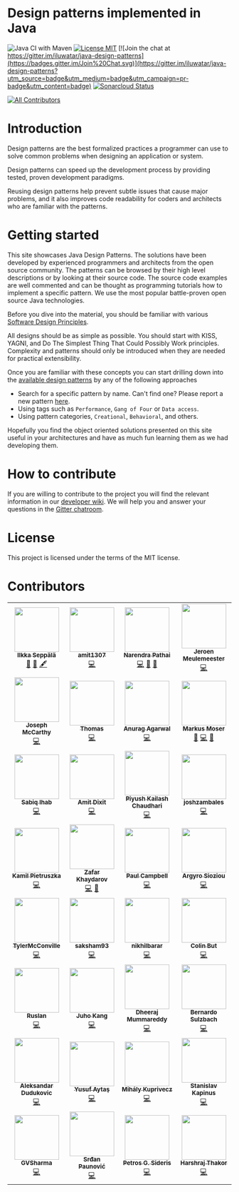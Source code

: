 <!-- the line below needs to be an empty line C: (its because kramdown isnt
     that smart and dearly wants an empty line before a heading to be able to
     display it as such, e.g. website) -->

# Design patterns implemented in Java

![Java CI with Maven](https://github.com/iluwatar/java-design-patterns/workflows/Java%20CI%20with%20Maven/badge.svg)
[![License MIT](https://img.shields.io/badge/license-MIT-blue.svg)](https://raw.githubusercontent.com/iluwatar/java-design-patterns/master/LICENSE.md)
[![Join the chat at https://gitter.im/iluwatar/java-design-patterns](https://badges.gitter.im/Join%20Chat.svg)](https://gitter.im/iluwatar/java-design-patterns?utm_source=badge&utm_medium=badge&utm_campaign=pr-badge&utm_content=badge)
[![Sonarcloud Status](https://sonarcloud.io/api/project_badges/measure?project=iluwatar_java-design-patterns&metric=alert_status)](https://sonarcloud.io/dashboard?id=iluwatar_java-design-patterns) 
<!-- ALL-CONTRIBUTORS-BADGE:START - Do not remove or modify this section -->
[![All Contributors](https://img.shields.io/badge/all_contributors-32-orange.svg?style=flat-square)](#contributors-)
<!-- ALL-CONTRIBUTORS-BADGE:END -->

# Introduction

Design patterns are the best formalized practices a programmer can use to
solve common problems when designing an application or system.

Design patterns can speed up the development process by providing tested, proven
development paradigms.

Reusing design patterns help prevent subtle issues that cause major
problems, and it also improves code readability for coders and architects who
are familiar with the patterns.

# Getting started

This site showcases Java Design Patterns. The solutions have been developed by
experienced programmers and architects from the open source community. The 
patterns can be browsed by their high level descriptions or by looking at their
source code. The source code examples are well commented and can be thought as
programming tutorials how to implement a specific pattern. We use the most
popular battle-proven open source Java technologies.

Before you dive into the material, you should be familiar with various
[Software Design Principles](https://java-design-patterns.com/principles/).

All designs should be as simple as possible. You should start with KISS, YAGNI,
and Do The Simplest Thing That Could Possibly Work principles. Complexity and
patterns should only be introduced when they are needed for practical
extensibility.

Once you are familiar with these concepts you can start drilling down into the
[available design patterns](https://java-design-patterns.com/patterns/) by any 
of the following approaches

 - Search for a specific pattern by name. Can't find one? Please report a new pattern [here](https://github.com/iluwatar/java-design-patterns/issues).
 - Using tags such as `Performance`, `Gang of Four` or `Data access`.
 - Using pattern categories, `Creational`, `Behavioral`, and others.

Hopefully you find the object oriented solutions presented on this site useful
in your architectures and have as much fun learning them as we had developing them.

# How to contribute

If you are willing to contribute to the project you will find the relevant information in 
our [developer wiki](https://github.com/iluwatar/java-design-patterns/wiki). We will help 
you and answer your questions in the [Gitter chatroom](https://gitter.im/iluwatar/java-design-patterns).

# License

This project is licensed under the terms of the MIT license.

# Contributors

<!-- ALL-CONTRIBUTORS-LIST:START - Do not remove or modify this section -->
<!-- prettier-ignore-start -->
<!-- markdownlint-disable -->
<table>
  <tr>
    <td align="center"><a href="https://github.com/iluwatar"><img src="https://avatars1.githubusercontent.com/u/582346?v=4" width="100px;" alt=""/><br /><sub><b>Ilkka Seppälä</b></sub></a><br /><a href="#projectManagement-iluwatar" title="Project Management">📆</a> <a href="#maintenance-iluwatar" title="Maintenance">🚧</a> <a href="#content-iluwatar" title="Content">🖋</a></td>
    <td align="center"><a href="https://github.com/amit1307"><img src="https://avatars0.githubusercontent.com/u/23420222?v=4" width="100px;" alt=""/><br /><sub><b>amit1307</b></sub></a><br /><a href="https://github.com/iluwatar/java-design-patterns/commits?author=amit1307" title="Code">💻</a></td>
    <td align="center"><a href="https://github.com/npathai"><img src="https://avatars2.githubusercontent.com/u/1792515?v=4" width="100px;" alt=""/><br /><sub><b>Narendra Pathai</b></sub></a><br /><a href="https://github.com/iluwatar/java-design-patterns/commits?author=npathai" title="Code">💻</a> <a href="#ideas-npathai" title="Ideas, Planning, & Feedback">🤔</a> <a href="https://github.com/iluwatar/java-design-patterns/pulls?q=is%3Apr+reviewed-by%3Anpathai" title="Reviewed Pull Requests">👀</a></td>
    <td align="center"><a href="https://github.com/fluxw42"><img src="https://avatars1.githubusercontent.com/u/1545460?v=4" width="100px;" alt=""/><br /><sub><b>Jeroen Meulemeester</b></sub></a><br /><a href="https://github.com/iluwatar/java-design-patterns/commits?author=fluxw42" title="Code">💻</a></td>
  </tr>
  <tr>
    <td align="center"><a href="http://www.joemccarthy.co.uk"><img src="https://avatars0.githubusercontent.com/u/4526195?v=4" width="100px;" alt=""/><br /><sub><b>Joseph McCarthy</b></sub></a><br /><a href="https://github.com/iluwatar/java-design-patterns/commits?author=mikulucky" title="Code">💻</a></td>
    <td align="center"><a href="https://github.com/thomasoss"><img src="https://avatars1.githubusercontent.com/u/22516154?v=4" width="100px;" alt=""/><br /><sub><b>Thomas</b></sub></a><br /><a href="https://github.com/iluwatar/java-design-patterns/commits?author=thomasoss" title="Code">💻</a></td>
    <td align="center"><a href="https://github.com/anuragagarwal561994"><img src="https://avatars1.githubusercontent.com/u/6075379?v=4" width="100px;" alt=""/><br /><sub><b>Anurag Agarwal</b></sub></a><br /><a href="https://github.com/iluwatar/java-design-patterns/commits?author=anuragagarwal561994" title="Code">💻</a></td>
    <td align="center"><a href="https://markusmo3.github.io"><img src="https://avatars1.githubusercontent.com/u/3317416?v=4" width="100px;" alt=""/><br /><sub><b>Markus Moser</b></sub></a><br /><a href="#design-markusmo3" title="Design">🎨</a> <a href="https://github.com/iluwatar/java-design-patterns/commits?author=markusmo3" title="Code">💻</a> <a href="#ideas-markusmo3" title="Ideas, Planning, & Feedback">🤔</a></td>
  </tr>
  <tr>
    <td align="center"><a href="https://twitter.com/i_sabiq"><img src="https://avatars1.githubusercontent.com/u/19510920?v=4" width="100px;" alt=""/><br /><sub><b>Sabiq Ihab</b></sub></a><br /><a href="https://github.com/iluwatar/java-design-patterns/commits?author=isabiq" title="Code">💻</a></td>
    <td align="center"><a href="http://inbravo.github.io"><img src="https://avatars3.githubusercontent.com/u/5253764?v=4" width="100px;" alt=""/><br /><sub><b>Amit Dixit</b></sub></a><br /><a href="https://github.com/iluwatar/java-design-patterns/commits?author=inbravo" title="Code">💻</a></td>
    <td align="center"><a href="https://github.com/piyushchaudhari04"><img src="https://avatars3.githubusercontent.com/u/10268029?v=4" width="100px;" alt=""/><br /><sub><b>Piyush Kailash Chaudhari</b></sub></a><br /><a href="https://github.com/iluwatar/java-design-patterns/commits?author=piyushchaudhari04" title="Code">💻</a></td>
    <td align="center"><a href="https://github.com/joshzambales"><img src="https://avatars1.githubusercontent.com/u/8704552?v=4" width="100px;" alt=""/><br /><sub><b>joshzambales</b></sub></a><br /><a href="https://github.com/iluwatar/java-design-patterns/commits?author=joshzambales" title="Code">💻</a></td>
  </tr>
  <tr>
    <td align="center"><a href="https://github.com/Crossy147"><img src="https://avatars2.githubusercontent.com/u/7272996?v=4" width="100px;" alt=""/><br /><sub><b>Kamil Pietruszka</b></sub></a><br /><a href="https://github.com/iluwatar/java-design-patterns/commits?author=Crossy147" title="Code">💻</a></td>
    <td align="center"><a href="http://cs.joensuu.fi/~zkhayda"><img src="https://avatars2.githubusercontent.com/u/660742?v=4" width="100px;" alt=""/><br /><sub><b>Zafar Khaydarov</b></sub></a><br /><a href="https://github.com/iluwatar/java-design-patterns/commits?author=zafarella" title="Code">💻</a> <a href="https://github.com/iluwatar/java-design-patterns/commits?author=zafarella" title="Documentation">📖</a></td>
    <td align="center"><a href="https://kemitix.github.io/"><img src="https://avatars1.githubusercontent.com/u/1147749?v=4" width="100px;" alt=""/><br /><sub><b>Paul Campbell</b></sub></a><br /><a href="https://github.com/iluwatar/java-design-patterns/commits?author=kemitix" title="Code">💻</a></td>
    <td align="center"><a href="https://github.com/Argyro-Sioziou"><img src="https://avatars0.githubusercontent.com/u/22822639?v=4" width="100px;" alt=""/><br /><sub><b>Argyro Sioziou</b></sub></a><br /><a href="https://github.com/iluwatar/java-design-patterns/commits?author=Argyro-Sioziou" title="Code">💻</a></td>
  </tr>
  <tr>
    <td align="center"><a href="https://github.com/TylerMcConville"><img src="https://avatars0.githubusercontent.com/u/4946449?v=4" width="100px;" alt=""/><br /><sub><b>TylerMcConville</b></sub></a><br /><a href="https://github.com/iluwatar/java-design-patterns/commits?author=TylerMcConville" title="Code">💻</a></td>
    <td align="center"><a href="https://github.com/saksham93"><img src="https://avatars1.githubusercontent.com/u/37399540?v=4" width="100px;" alt=""/><br /><sub><b>saksham93</b></sub></a><br /><a href="https://github.com/iluwatar/java-design-patterns/commits?author=saksham93" title="Code">💻</a></td>
    <td align="center"><a href="https://github.com/nikhilbarar"><img src="https://avatars2.githubusercontent.com/u/37332144?v=4" width="100px;" alt=""/><br /><sub><b>nikhilbarar</b></sub></a><br /><a href="https://github.com/iluwatar/java-design-patterns/commits?author=nikhilbarar" title="Code">💻</a></td>
    <td align="center"><a href="http://colinbut.com"><img src="https://avatars2.githubusercontent.com/u/10725674?v=4" width="100px;" alt=""/><br /><sub><b>Colin But</b></sub></a><br /><a href="https://github.com/iluwatar/java-design-patterns/commits?author=colinbut" title="Code">💻</a></td>
  </tr>
  <tr>
    <td align="center"><a href="https://github.com/ruslanpa"><img src="https://avatars2.githubusercontent.com/u/1503411?v=4" width="100px;" alt=""/><br /><sub><b>Ruslan</b></sub></a><br /><a href="https://github.com/iluwatar/java-design-patterns/commits?author=ruslanpa" title="Code">💻</a></td>
    <td align="center"><a href="https://github.com/JuhoKang"><img src="https://avatars1.githubusercontent.com/u/4745294?v=4" width="100px;" alt=""/><br /><sub><b>Juho Kang</b></sub></a><br /><a href="https://github.com/iluwatar/java-design-patterns/commits?author=JuhoKang" title="Code">💻</a></td>
    <td align="center"><a href="https://github.com/dheeraj-mummareddy"><img src="https://avatars2.githubusercontent.com/u/7002230?v=4" width="100px;" alt=""/><br /><sub><b>Dheeraj Mummareddy</b></sub></a><br /><a href="https://github.com/iluwatar/java-design-patterns/commits?author=dheeraj-mummareddy" title="Code">💻</a></td>
    <td align="center"><a href="https://www.bernardosulzbach.com"><img src="https://avatars0.githubusercontent.com/u/8271090?v=4" width="100px;" alt=""/><br /><sub><b>Bernardo Sulzbach</b></sub></a><br /><a href="https://github.com/iluwatar/java-design-patterns/commits?author=bernardosulzbach" title="Code">💻</a></td>
  </tr>
  <tr>
    <td align="center"><a href="https://github.com/4lexis"><img src="https://avatars0.githubusercontent.com/u/19871727?v=4" width="100px;" alt=""/><br /><sub><b>Aleksandar Dudukovic</b></sub></a><br /><a href="https://github.com/iluwatar/java-design-patterns/commits?author=4lexis" title="Code">💻</a></td>
    <td align="center"><a href="https://www.yusufaytas.com"><img src="https://avatars2.githubusercontent.com/u/1049483?v=4" width="100px;" alt=""/><br /><sub><b>Yusuf Aytaş</b></sub></a><br /><a href="https://github.com/iluwatar/java-design-patterns/commits?author=yusufaytas" title="Code">💻</a></td>
    <td align="center"><a href="http://futurehomes.hu"><img src="https://avatars2.githubusercontent.com/u/1001491?v=4" width="100px;" alt=""/><br /><sub><b>Mihály Kuprivecz</b></sub></a><br /><a href="https://github.com/iluwatar/java-design-patterns/commits?author=qpi" title="Code">💻</a></td>
    <td align="center"><a href="https://github.com/kapinuss"><img src="https://avatars0.githubusercontent.com/u/17639945?v=4" width="100px;" alt=""/><br /><sub><b>Stanislav Kapinus</b></sub></a><br /><a href="https://github.com/iluwatar/java-design-patterns/commits?author=kapinuss" title="Code">💻</a></td>
  </tr>
  <tr>
    <td align="center"><a href="https://github.com/gvsharma"><img src="https://avatars1.githubusercontent.com/u/6648152?v=4" width="100px;" alt=""/><br /><sub><b>GVSharma</b></sub></a><br /><a href="https://github.com/iluwatar/java-design-patterns/commits?author=gvsharma" title="Code">💻</a></td>
    <td align="center"><a href="https://github.com/SrdjanPaunovic"><img src="https://avatars1.githubusercontent.com/u/22815104?v=4" width="100px;" alt=""/><br /><sub><b>Srđan Paunović</b></sub></a><br /><a href="https://github.com/iluwatar/java-design-patterns/commits?author=SrdjanPaunovic" title="Code">💻</a></td>
    <td align="center"><a href="https://sideris.xyz/"><img src="https://avatars3.githubusercontent.com/u/5484694?v=4" width="100px;" alt=""/><br /><sub><b>Petros G. Sideris</b></sub></a><br /><a href="https://github.com/iluwatar/java-design-patterns/commits?author=sideris" title="Code">💻</a></td>
    <td align="center"><a href="https://github.com/Harshrajsinh"><img src="https://avatars2.githubusercontent.com/u/22811531?v=4" width="100px;" alt=""/><br /><sub><b>Harshraj Thakor</b></sub></a><br /><a href="https://github.com/iluwatar/java-design-patterns/commits?author=Harshrajsinh" title="Code">💻</a></td>
  </tr>
</table>

<!-- markdownlint-enable -->
<!-- prettier-ignore-end -->
<!-- ALL-CONTRIBUTORS-LIST:END -->
